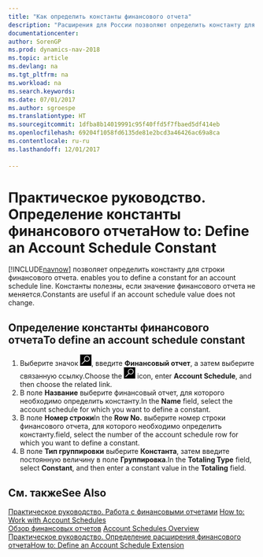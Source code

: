 ```yaml
---
title: "Как определить константы финансового отчета"
description: "Расширения для России позволяют определить константу для строки финансового отчета. Константы полезны, если значение финансового отчета не меняется."
documentationcenter: 
author: SorenGP
ms.prod: dynamics-nav-2018
ms.topic: article
ms.devlang: na
ms.tgt_pltfrm: na
ms.workload: na
ms.search.keywords: 
ms.date: 07/01/2017
ms.author: sgroespe
ms.translationtype: HT
ms.sourcegitcommit: 1dfba8b14019991c95f40ffd5f7fbaed5df414eb
ms.openlocfilehash: 69204f1058fd6135de81e2bcd3a46426ac69a8ca
ms.contentlocale: ru-ru
ms.lasthandoff: 12/01/2017

---
```

# <a name="how-to-define-an-account-schedule-constant"></a><span data-ttu-id="09b96-104">Практическое руководство. Определение константы финансового отчета</span><span class="sxs-lookup"><span data-stu-id="09b96-104">How to: Define an Account Schedule Constant</span></span>
[!INCLUDE[navnow](../../includes/navnow_md.md)]<span data-ttu-id="09b96-105"> позволяет определить константу для строки финансового отчета.</span><span class="sxs-lookup"><span data-stu-id="09b96-105"> enables you to define a constant for an account schedule line.</span></span> <span data-ttu-id="09b96-106">Константы полезны, если значение финансового отчета не меняется.</span><span class="sxs-lookup"><span data-stu-id="09b96-106">Constants are useful if an account schedule value does not change.</span></span>  

## <a name="to-define-an-account-schedule-constant"></a><span data-ttu-id="09b96-107">Определение константы финансового отчета</span><span class="sxs-lookup"><span data-stu-id="09b96-107">To define an account schedule constant</span></span>  

1.  <span data-ttu-id="09b96-108">Выберите значок ![Поиск страницы или отчета](../../media/ui-search/search_small.png "Значок поиска страницы или отчета"), введите **Финансовый отчет**, а затем выберите связанную ссылку.</span><span class="sxs-lookup"><span data-stu-id="09b96-108">Choose the ![Search for Page or Report](../../media/ui-search/search_small.png "Search for Page or Report icon") icon, enter **Account Schedule**, and then choose the related link.</span></span>  
2.  <span data-ttu-id="09b96-109">В поле **Название** выберите финансовый отчет, для которого необходимо определить константу.</span><span class="sxs-lookup"><span data-stu-id="09b96-109">In the **Name** field, select the account schedule for which you want to define a constant.</span></span>  
3.  <span data-ttu-id="09b96-110">В поле **Номер строки**</span><span class="sxs-lookup"><span data-stu-id="09b96-110">In the **Row No.**</span></span> <span data-ttu-id="09b96-111">выберите номер строки финансового отчета, для которого необходимо определить константу.</span><span class="sxs-lookup"><span data-stu-id="09b96-111">field, select the number of the account schedule row for which you want to define a constant.</span></span>  
4.  <span data-ttu-id="09b96-112">В поле **Тип группировки** выберите **Константа**, затем введите постоянную величину в поле **Группировка**.</span><span class="sxs-lookup"><span data-stu-id="09b96-112">In the **Totaling Type** field, select **Constant**, and then enter a constant value in the **Totaling** field.</span></span>  

## <a name="see-also"></a><span data-ttu-id="09b96-113">См. также</span><span class="sxs-lookup"><span data-stu-id="09b96-113">See Also</span></span>  
 <span data-ttu-id="09b96-114">[Практическое руководство. Работа с финансовыми отчетами](../../bi-how-work-account-schedule.md) </span><span class="sxs-lookup"><span data-stu-id="09b96-114">[How to: Work with Account Schedules](../../bi-how-work-account-schedule.md) </span></span>  
 <span data-ttu-id="09b96-115">[Обзор финансовых отчетов](account-schedules-overview.md) </span><span class="sxs-lookup"><span data-stu-id="09b96-115">[Account Schedules Overview](account-schedules-overview.md) </span></span>  
 [<span data-ttu-id="09b96-116">Практическое руководство. Определение расширения финансового отчета</span><span class="sxs-lookup"><span data-stu-id="09b96-116">How to: Define an Account Schedule Extension</span></span>](how-to-define-an-account-schedule-extension.md)

